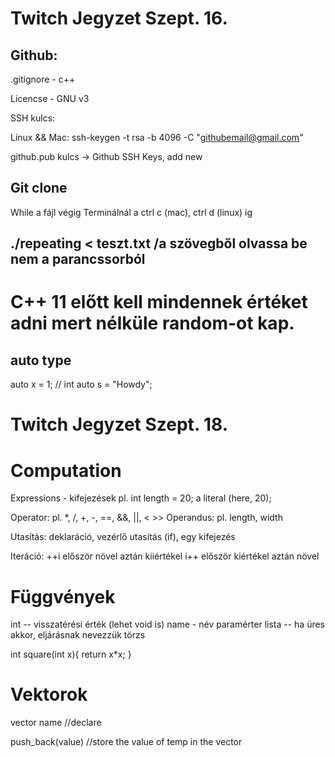 # Twitch Jegyzet Szept. 16.

## Github:

.gitignore - c++

Licencse - GNU v3

SSH kulcs:

Linux && Mac:
ssh-keygen -t rsa -b 4096 -C "githubemail@gmail.com"

github.pub kulcs -> Github SSH Keys, add new

## Git clone


While a fájl végig
Terminálnál a ctrl c (mac), ctrl d (linux) ig


## ./repeating < teszt.txt /a szövegből olvassa be nem a parancssorból

# C++ 11 előtt kell mindennek értéket adni mert nélküle random-ot kap.

## auto type
auto x = 1; // int
auto s = "Howdy";




# Twitch Jegyzet Szept. 18.
# Computation

Expressions - kifejezések
pl. int length = 20;
a literal (here, 20);

Operator: pl. *, /, +, -, ==, &&, ||, < >>
Operandus: pl. length, width

Utasítás: deklaráció, vezérlő utasítás (if), egy kifejezés

Iteráció:
++i először növel aztán kiiértékel
i++ először kiértékel aztán növel


# Függvények

int -- visszatérési érték (lehet void is)
name - név
paramérter lista -- ha üres akkor, eljárásnak nevezzük
törzs

int square(int x){
	return x*x;
}

# Vektorok

vector<type> name //declare

push_back(value) //store the value of temp in the vector
